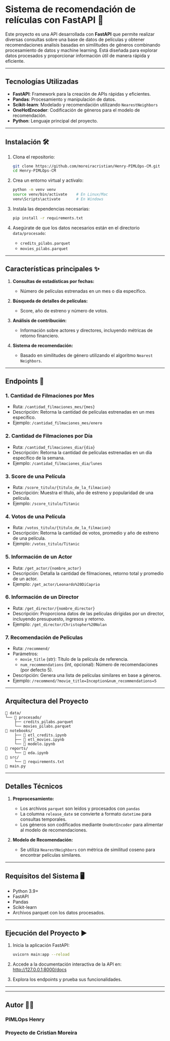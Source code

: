 # Sistema de recomendación de relículas con FastAPI 🎥

Este proyecto es una API desarrollada con **FastAPI** que permite realizar diversas consultas sobre una base de datos de películas y obtener recomendaciones analisis basadas en similitudes de géneros combinando procesamiento de datos y machine learning. Está diseñada para explorar datos procesados y proporcionar información útil de manera rápida y eficiente.

---

## Tecnologías Utilizadas 

- **FastAPI**: Framework para la creación de APIs rápidas y eficientes.
- **Pandas**: Procesamiento y manipulación de datos.
- **Scikit-learn**: Modelado y recomendación utilizando `NearestNeighbors`
- **OneHotEncoder**: Codificación de géneros para el modelo de recomendación.
- **Python**: Lenguaje principal del proyecto.

---

## Instalación 🛠️

1. Clona el repositorio:
    ```bash
    git clone https://github.com/moreiracristian/Henry-PIMLOps-CM.git
    cd Henry-PIMLOps-CM
    ```

2. Crea un entorno virtual y actívalo:
    ```bash
    python -m venv venv
    source venv/bin/activate    # En Linux/Mac
    venv\Scripts\activate       # En Windows
    ```

3. Instala las dependencias necesarias:
    ```bash
    pip install -r requirements.txt
    ```

4. Asegúrate de que los datos necesarios están en el directorio `data/procesado`:
   - `credits_pilabs.parquet`
   - `movies_pilabs.parquet`

---

## Características principales ✨

1. **Consultas de estadísticas por fechas:**
   - Número de películas estrenadas en un mes o día específico.
   
2. **Búsqueda de detalles de películas:**
   - Score, año de estreno y número de votos.

3. **Análisis de contribución:**
   - Información sobre actores y directores, incluyendo métricas de retorno financiero.

4. **Sistema de recomendación:**
   - Basado en similitudes de género utilizando el algoritmo `Nearest Neighbors`.

---

## Endpoints 🚀

### 1. **Cantidad de Filmaciones por Mes**
    
- Ruta: `/cantidad_filmaciones_mes/{mes}`
- Descripción: Retorna la cantidad de películas estrenadas en un mes específico.
- Ejemplo: `/cantidad_filmaciones_mes/enero`

### 2. **Cantidad de Filmaciones por Día**
    
- Ruta: `/cantidad_filmaciones_dia/{dia}`
- Descripción: Retorna la cantidad de películas estrenadas en un día específico de la semana.
- Ejemplo: `/cantidad_filmaciones_dia/lunes`
    

### 3. **Score de una Película**
    
- Ruta: `/score_titulo/{titulo_de_la_filmacion}`
- Descripción: Muestra el título, año de estreno y popularidad de una película.
- Ejemplo: `/score_titulo/Titanic`
    

### 4. **Votos de una Película**
    
- Ruta: `/votos_titulo/{titulo_de_la_filmacion}`
- Descripción: Retorna la cantidad de votos, promedio y año de estreno de una película.
- Ejemplo: `/votos_titulo/Titanic`
    

### 5. **Información de un Actor**
    
- Ruta: `/get_actor/{nombre_actor}`
- Descripción: Detalla la cantidad de filmaciones, retorno total y promedio de un actor.
- Ejemplo: `/get_actor/Leonardo%20DiCaprio`
    

### 6. **Información de un Director**
    
- Ruta: `/get_director/{nombre_director}`
- Descripción: Proporciona datos de las películas dirigidas por un director, incluyendo presupuesto, ingresos y retorno.
- Ejemplo: `/get_director/Christopher%20Nolan`
    

### 7. **Recomendación de Películas**
    
- Ruta: `/recommend/`
- Parámetros:
    - `movie_title` (str): Título de la película de referencia.
    - `num_recommendations` (int, opcional): Número de recomendaciones (por defecto 5).
- Descripción: Genera una lista de películas similares en base a géneros.
- Ejemplo: `/recommend/?movie_title=Inception&num_recommendations=5`
    
---

## Arquitectura del Proyecto
   
    📁 data/
    └── 📁 procesado/
        ├── credits_pilabs.parquet
        └── movies_pilabs.parquet
    📁 notebooks/
        ├── 📄 etl_credits.ipynb
        ├── 📄 etl_movies.ipynb
        └── 📄 modelo.ipynb
    📁 reports/
        └── 📄 eda.ipynb
    📁 src/
        └── 📄 requirements.txt
    📄 main.py
    
---

## Detalles Técnicos

1. **Preprocesamiento:**

    - Los archivos `parquet` son leídos y procesados con `pandas`
    - La columna `release_date` se convierte a formato `datetime` para consultas temporales.
    - Los géneros son codificados mediante `OneHotEncoder` para alimentar al modelo de recomendaciones.
    
2. **Modelo de Recomendación:**

    - Se utiliza `NearestNeighbors` con métrica de similitud coseno para encontrar películas similares.
    
---

## Requisitos del Sistema 🖥️

- Python 3.9+
- FastAPI
- Pandas
- Scikit-learn
- Archivos parquet con los datos procesados.

---

## Ejecución del Proyecto ▶️

1. Inicia la aplicación FastAPI:
    ```bash
    uvicorn main:app --reload
    ```

2. Accede a la documentación interactiva de la API en: http://127.0.0.1:8000/docs

3. Explora los endpoints y prueba sus funcionalidades.


---
---

## Autor 🧑‍💻

### PIMLOps Henry
### Proyecto de Cristian Moreira